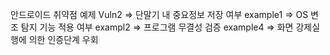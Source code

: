 안드로이드 취약점 예제
Vuln2 => 단말기 내 중요정보 저장 여부
example1 => OS 변조 탐지 기능 적용 여부
exampl2 => 프로그램 무결성 검증
example4 => 화면 강제실행에 의한 인증단계 우회
